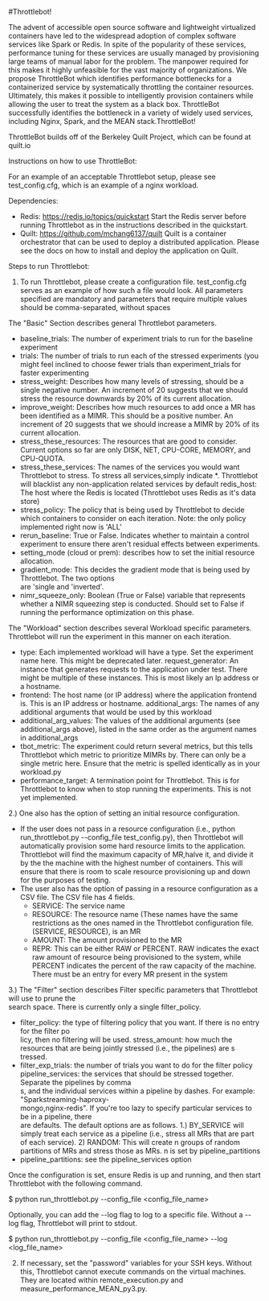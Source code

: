 #Throttlebot!

The advent of accessible open source software and lightweight virtualized containers have led to the widespread adoption of complex software services like Spark or Redis. In spite of the popularity of these services, performance tuning for these services are usually managed by provisioning large teams of manual labor for the problem. The manpower required for this makes it highly unfeasible for the vast majority of organizations. We propose ThrottleBot which identifies performance bottlenecks for a containerized service by systematically throttling the container resources. Ultimately, this makes it possible to intelligently provision containers while allowing the user to treat the system as a black box. ThrottleBot successfully identifies the bottleneck in a variety of widely used services, including Nginx, Spark, and the MEAN stack.ThrottleBot!

ThrottleBot builds off of the Berkeley Quilt Project, which can be found at quilt.io


Instructions on how to use ThrottleBot:

For an example of an acceptable Throttlebot setup, please see test_config.cfg, which is an example of a nginx workload.

Dependencies:
- Redis: https://redis.io/topics/quickstart
Start the Redis server before running Throttlebot as in the instructions described in the quickstart.
- Quilt: https://github.com/mchang6137/quilt
Quilt is a container orchestrator that can be used to deploy a distributed application. Please see the docs on how to install and deploy the application on Quilt.

Steps to run Throttlebot:

1. To run Throttlebot, please create a configuration file. test_config.cfg serves as an example of how such a file would look. All parameters specified are mandatory and parameters that require multiple values should be comma-separated, without spaces

The "Basic" Section describes general Throttlebot parameters.

- baseline_trials: The number of experiment trials to run for the baseline experiment
- trials: The number of trials to run each of the stressed experiments (you might feel inclined to choose fewer trials than experiment_trials for faster experimenting
- stress_weight: Describes how many levels of stressing, should be a single negative number. An increment of 20 suggests that we should stress the resource downwards by 20% of its current allocation.
- improve_weight: Describes how much resources to add once a MR has been identified as a MIMR. This should be a positive number. An increment of 20 suggests that we should increase a MIMR by 20% of its current allocation.
- stress_these_resources: The resources that are good to consider. Current options so far are only DISK, NET, CPU-CORE, MEMORY, and CPU-QUOTA. 
- stress_these_services: The names of the services you would want Throttlebot to stress. To stress all services,simply indicate *. Throttlebot will blacklist any non-application related services by default
redis_host: The host where the Redis is located (Throttlebot uses Redis as it's data store)
- stress_policy: The policy that is being used by Throttlebot to decide which containers to consider on each iteration. Note: the only policy implemented right now is 'ALL'
- rerun_baseline: True or False. Indicates whether to maintain a control experiment to ensure there aren't residual effects between experiments.
- setting_mode (cloud or prem): describes how to set the initial resource allocation.
- gradient_mode: This decides the gradient mode that is being used by Throttlebot. The two options \
are 'single and 'inverted'.
- nimr_squeeze_only: Boolean (True or False) variable that represents whether a NIMR squeezing step is conducted. Should set to False if running the performance optimization on this phase.

The "Workload" section describes several Workload specific parameters. Throttlebot will run the experiment in this manner on each iteration.

- type: Each implemented workload will have a type. Set the experiment name here. This might be deprecated later.
request_generator: An instance that generates requests to the application under test. There might be multiple of these instances. This is most likely an Ip address or a hostname.
- frontend: The host name (or IP address) where the application frontend is. This is an IP address or hostname.
additional_args: The names of any additional arguments that would be used by this workload
- additional_arg_values: The values of the additional arguments (see additional_args above), listed in the same order as the argument names in additional_args
- tbot_metric: The experiment could return several metrics, but this tells Throttlebot which metric to prioritize MIMRs by. There can only be a single metric here. Ensure that the metric is spelled identically as in your workload.py
- performance_target: A termination point for Throttlebot. This is for Throttlebot to know when to stop running the experiments. This is not yet implemented.

2.) One also has the option of setting an initial resource configuration.
- If the user does not pass in a resource configuration (i.e., python run_throttlebot.py --config_file test_config.py), then Throttlebot will automatically provision some hard resource limits to the application. Throttlebot will find the maximum capacity of MR,halve it, and divide it by the the machine with the highest number of containers. This will ensure that there is room to scale resource provisioning up and down for the purposes of testing.
- The user also has the option of passing in a resource configuration as a CSV file. The CSV file has 4 fields.
  - SERVICE: The service name
  - RESOURCE: The resource name (These names have the same restrictions as the ones named in the Throttlebot configuration file. (SERVICE, RESOURCE), is an MR
  - AMOUNT: The amount provisioned to the MR
  - REPR: This can be either RAW or PERCENT. RAW indicates the exact raw amount of resource being provisioned to the system, while PERCENT indicates the percent of the raw capacity of the machine. 
There must be an entry for every MR present in the system

3.) The "Filter" section describes Filter specific parameters that Throttlebot will use to prune the \
search space. There is currently only a single filter_policy.
- filter_policy: the type of filtering policy that you want. If there is no entry for the filter po\
licy, then no filtering will be used.
stress_amount: how much the resources that are being jointly stressed (i.e., the pipelines) are s\
tressed.
- filter_exp_trials: the number of trials you want to do for the filter policy
pipeline_services: the services that should be stressed together. Separate the pipelines by comma\
s, and the individual services within a pipeline by dashes. For example: "Sparkstreaming-haproxy-\
mongo,nginx-redis". If you're too lazy to specify particular services to be in a pipeline, there \
are defaults. The default options are as follows.
    1.) BY_SERVICE will simply treat each service as a pipeline (i.e., stress all MRs that are part of each service).
  2) RANDOM: This will create n groups of random partitions of MRs and stress those as MRs. n is set by pipeline_partitions
- pipeline_partitions: see the pipeline_services option

Once the configuration is set, ensure Redis is up and running, and then start Throttlebot with the following command.

$ python run_throttlebot.py --config_file <config_file_name>

Optionally, you can add the --log flag to log to a specific file. Without a --log flag, Throttlebot will print to stdout.

$ python run_throttlebot.py --config_file <config_file_name> --log <log_file_name>

2. If necessary, set the "password" variables for your SSH keys. Without this, Throttlebot cannot execute commands on the virtual machines. They are located within remote_execution.py and measure_performance_MEAN_py3.py.